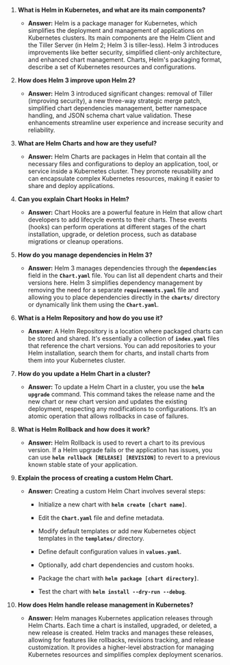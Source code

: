 <ol><li><p><strong>What is Helm in Kubernetes, and what are its main components?</strong></p><ul><li><p><strong>Answer:</strong> Helm is a package manager for Kubernetes, which simplifies the deployment and management of applications on Kubernetes clusters. Its main components are the Helm Client and the Tiller Server (in Helm 2; Helm 3 is tiller-less). Helm 3 introduces improvements like better security, simplified client-only architecture, and enhanced chart management. Charts, Helm's packaging format, describe a set of Kubernetes resources and configurations.</p></li></ul></li><li><p><strong>How does Helm 3 improve upon Helm 2?</strong></p><ul><li><p><strong>Answer:</strong> Helm 3 introduced significant changes: removal of Tiller (improving security), a new three-way strategic merge patch, simplified chart dependencies management, better namespace handling, and JSON schema chart value validation. These enhancements streamline user experience and increase security and reliability.</p></li></ul></li><li><p><strong>What are Helm Charts and how are they useful?</strong></p><ul><li><p><strong>Answer:</strong> Helm Charts are packages in Helm that contain all the necessary files and configurations to deploy an application, tool, or service inside a Kubernetes cluster. They promote reusability and can encapsulate complex Kubernetes resources, making it easier to share and deploy applications.</p></li></ul></li><li><p><strong>Can you explain Chart Hooks in Helm?</strong></p><ul><li><p><strong>Answer:</strong> Chart Hooks are a powerful feature in Helm that allow chart developers to add lifecycle events to their charts. These events (hooks) can perform operations at different stages of the chart installation, upgrade, or deletion process, such as database migrations or cleanup operations.</p></li></ul></li><li><p><strong>How do you manage dependencies in Helm 3?</strong></p><ul><li><p><strong>Answer:</strong> Helm 3 manages dependencies through the <code><strong>dependencies</strong></code> field in the <code><strong>Chart.yaml</strong></code> file. You can list all dependent charts and their versions here. Helm 3 simplifies dependency management by removing the need for a separate <code><strong>requirements.yaml</strong></code> file and allowing you to place dependencies directly in the <code><strong>charts/</strong></code> directory or dynamically link them using the <code><strong>Chart.yaml</strong></code>.</p></li></ul></li><li><p><strong>What is a Helm Repository and how do you use it?</strong></p><ul><li><p><strong>Answer:</strong> A Helm Repository is a location where packaged charts can be stored and shared. It's essentially a collection of <code><strong>index.yaml</strong></code> files that reference the chart versions. You can add repositories to your Helm installation, search them for charts, and install charts from them into your Kubernetes cluster.</p></li></ul></li><li><p><strong>How do you update a Helm Chart in a cluster?</strong></p><ul><li><p><strong>Answer:</strong> To update a Helm Chart in a cluster, you use the <code><strong>helm upgrade</strong></code> command. This command takes the release name and the new chart or new chart version and updates the existing deployment, respecting any modifications to configurations. It’s an atomic operation that allows rollbacks in case of failures.</p></li></ul></li><li><p><strong>What is Helm Rollback and how does it work?</strong></p><ul><li><p><strong>Answer:</strong> Helm Rollback is used to revert a chart to its previous version. If a Helm upgrade fails or the application has issues, you can use <code><strong>helm rollback [RELEASE] [REVISION]</strong></code> to revert to a previous known stable state of your application.</p></li></ul></li><li><p><strong>Explain the process of creating a custom Helm Chart.</strong></p><ul><li><p><strong>Answer:</strong> Creating a custom Helm Chart involves several steps:</p><ul><li><p>Initialize a new chart with <code><strong>helm create [chart name]</strong></code>.</p></li><li><p>Edit the <code><strong>Chart.yaml</strong></code> file and define metadata.</p></li><li><p>Modify default templates or add new Kubernetes object templates in the <code><strong>templates/</strong></code> directory.</p></li><li><p>Define default configuration values in <code><strong>values.yaml</strong></code>.</p></li><li><p>Optionally, add chart dependencies and custom hooks.</p></li><li><p>Package the chart with <code><strong>helm package [chart directory]</strong></code>.</p></li><li><p>Test the chart with <code><strong>helm install --dry-run --debug</strong></code>.</p></li></ul></li></ul></li><li><p><strong>How does Helm handle release management in Kubernetes?</strong></p><ul><li><p><strong>Answer:</strong> Helm manages Kubernetes application releases through Helm Charts. Each time a chart is installed, upgraded, or deleted, a new release is created. Helm tracks and manages these releases, allowing for features like rollbacks, revisions tracking, and release customization. It provides a higher-level abstraction for managing Kubernetes resources and simplifies complex deployment scenarios.</p></li></ul></li></ol>